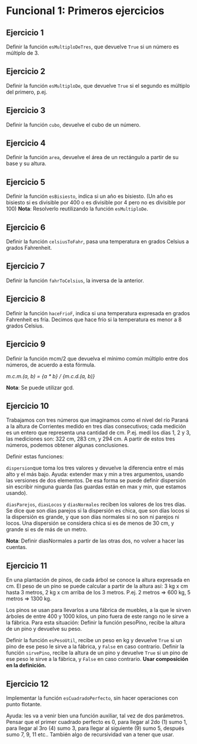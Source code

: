 # Funcional 1: Primeros ejercicios

## Ejercicio 1
Definir la función `esMultiploDeTres`, que devuelve `True` si un número es múltiplo de 3. 

## Ejercicio 2
Definir la función `esMultiploDe`, que devuelve `True` si el segundo es múltiplo del primero, p.ej. 

## Ejercicio 3
Definir la función `cubo`, devuelve el cubo de un número.

## Ejercicio 4
Definir la función `area`, devuelve el área de un rectángulo a partir de su base y su altura.

## Ejercicio 5
Definir la función `esBisiesto`, indica si un año es bisiesto. (Un año es bisiesto si es divisible por 400 o es divisible por 4 pero no es divisible por 100)
**Nota**: Resolverlo reutilizando la función `esMultiploDe`.

## Ejercicio 6
Definir la función `celsiusToFahr`, pasa una temperatura en grados Celsius a grados Fahrenheit.

## Ejercicio 7
Definir la función `fahrToCelsius`, la inversa de la anterior.

## Ejercicio 8
Definir la función `haceFrioF`, indica si una temperatura expresada en grados Fahrenheit es fría. Decimos que hace frío si la temperatura es menor a 8 grados Celsius.

## Ejercicio 9
Definir la función mcm/2 que devuelva el mínimo común múltiplo entre dos números, de acuerdo a esta fórmula. 

*m.c.m.(a, b) = {a * b} / {m.c.d.(a, b)}*

**Nota**: Se puede utilizar gcd.

## Ejercicio 10
Trabajamos con tres números que imaginamos como el nivel del río Paraná a la altura de Corrientes medido en tres días consecutivos; cada medición es un entero que representa una cantidad de cm. 
P.ej. medí los días 1, 2 y 3, las mediciones son: 322 cm, 283 cm, y 294 cm. 
A partir de estos tres números, podemos obtener algunas conclusiones. 

Definir estas funciones: 

`dispersion`que toma los tres valores y devuelve la diferencia entre el más alto y el más bajo. Ayuda: extender max y min a tres argumentos, usando las versiones de dos elementos. De esa forma se puede definir dispersión sin escribir ninguna guarda (las guardas están en max y min, que estamos usando).

`diasParejos`, `diasLocos` y `diasNormales` reciben los valores de los tres días. Se dice que son días parejos si la dispersión es chica, que son días locos si la dispersión es grande, y que son días normales si no son ni parejos ni locos. Una dispersión se considera chica si es de menos de 30 cm, y grande si es de más de un metro. 

**Nota**: Definir diasNormales a partir de las otras dos, no volver a hacer las cuentas.

## Ejercicio 11
En una plantación de pinos, de cada árbol se conoce la altura expresada en cm. El peso de un pino se puede calcular a partir de la altura así: 3 kg x cm hasta 3 metros, 2 kg x cm arriba de los 3 metros. P.ej. 2 metros ⇒  600 kg, 5 metros ⇒  1300 kg. 

Los pinos se usan para llevarlos a una fábrica de muebles, a la que le sirven árboles de entre 400 y 1000 kilos, un pino fuera de este rango no le sirve a la fábrica. Para esta situación: 
Definir la función pesoPino, recibe la altura de un pino y devuelve su peso. 

Definir la función `esPesoUtil`, recibe un peso en kg y devuelve `True` si un pino de ese peso le sirve a la fábrica, y `False` en caso contrario. 
Definir la función `sirvePino`, recibe la altura de un pino y devuelve `True` si un pino de ese peso le sirve a la fábrica, y `False` en caso contrario. **Usar composición en la definición.** 

## Ejercicio 12
Implementar la función `esCuadradoPerfecto`, sin hacer operaciones con punto flotante. 

Ayuda: les va a venir bien una función auxiliar, tal vez de dos parámetros. Pensar que el primer cuadrado perfecto es 0, para llegar al 2do (1) sumo 1, para llegar al 3ro (4) sumo 3, para llegar al siguiente (9) sumo 5, después sumo 7, 9, 11 etc.. También algo de recursividad van a tener que usar. 
